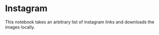 # Instagram

This notebook takes an arbitrary list of instagram links and downloads the images locally.